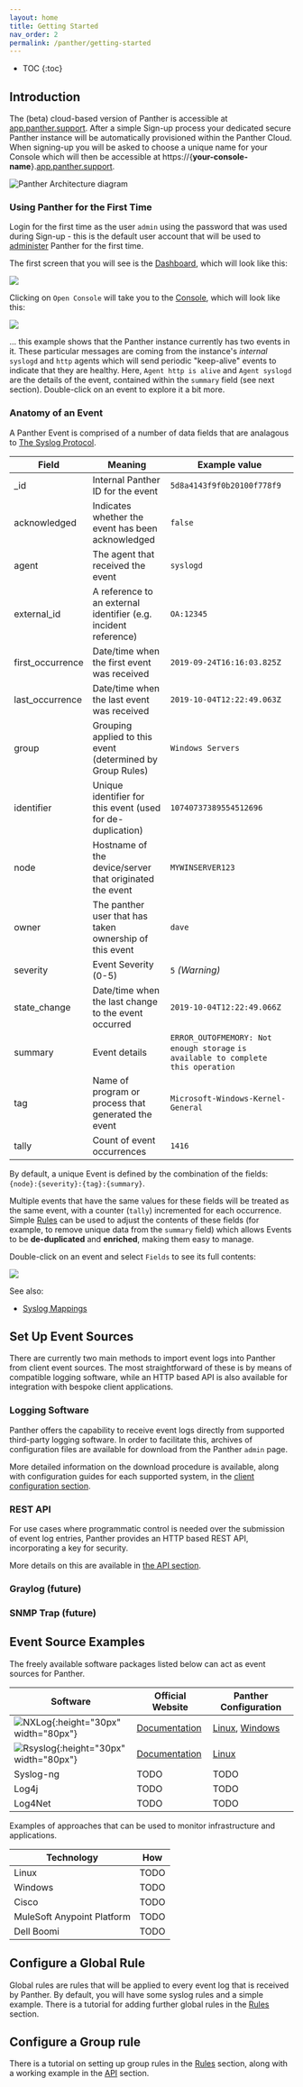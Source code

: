 ```yaml
---
layout: home
title: Getting Started
nav_order: 2
permalink: /panther/getting-started
---
```


* TOC
{:toc}

## Introduction
The (beta) cloud-based version of Panther is accessible at [app.panther.support](//app.panther.support). After a simple Sign-up process your dedicated secure Panther instance will be automatically provisioned within the Panther Cloud. When signing-up you will be asked to choose a unique name for your Console which will then be accessible at https://{**your-console-name**}.[app.panther.support](//app.panther.support).

![Panther Architecture diagram](../../img/PantherArchitecture.png)

### Using Panther for the First Time

Login for the first time as the user `admin` using the password that was used during Sign-up - this is the default user account that will be used to [administer](../admin/) Panther for the first time.

The first screen that you will see is the [Dashboard](../dashboard/#overview), which will look like this:

![](./media/DashboardFirstTime.png)

Clicking on `Open Console` will take you to the [Console](../console/#overview), which will look like this:

![](./media/ConsoleFirstTime.png)

... this example shows that the Panther instance currently has two events in it. These particular messages are coming from the instance's _internal_ `syslogd` and `http` agents which will send periodic "keep-alive" events to indicate that they are healthy. Here, `Agent http is alive` and `Agent syslogd` are the details of the event, contained within the `summary` field (see next section). Double-click on an event to explore it a bit more.

### Anatomy of an Event
A Panther Event is comprised of a number of data fields that are analagous to [The Syslog Protocol](https://tools.ietf.org/html/rfc5424).

| Field            | Meaning                                                         | Example value                                                                     |
| ---------------- | --------------------------------------------------------------- | --------------------------------------------------------------------------------- |
| _id              | Internal Panther ID for the event                               | `5d8a4143f9f0b20100f778f9`                                                        |
| acknowledged     | Indicates whether the event has been acknowledged               | `false`                                                                           |
| agent            | The agent that received the event                               | `syslogd`                                                                         |
| external_id      | A reference to an external identifier (e.g. incident reference) | `OA:12345`                                                                        |
| first_occurrence | Date/time when the first event was received                     | `2019-09-24T16:16:03.825Z`                                                        |
| last_occurrence  | Date/time when the last event was received                      | `2019-10-04T12:22:49.063Z`                                                        |
| group            | Grouping applied to this event (determined by Group Rules)      | `Windows Servers`                                                                 |
| identifier       | Unique identifier for this event (used for de-duplication)      | `10740737389554512696`                                                            |
| node             | Hostname of the device/server that originated the event         | `MYWINSERVER123`                                                                  |
| owner            | The panther user that has taken ownership of this event         | `dave`                                                                            |
| severity         | Event Severity (0-5)                                            | `5` _(Warning)_                                                                   |
| state_change     | Date/time when the last change to the event occurred            | `2019-10-04T12:22:49.066Z`                                                        |
| summary          | Event details                                                   | `ERROR_OUTOFMEMORY: Not enough storage` `is available to complete this operation` |
| tag              | Name of program or process that generated the event             | `Microsoft-Windows-Kernel-General`                                                |
| tally            | Count of event occurrences                                      | `1416`                                                                            |

By default, a unique Event is defined by the combination of the fields: `{node}:{severity}:{tag}:{summary}`.

Multiple events that have the same values for these fields will be treated as the same event, with a counter (`tally`) incremented for each occurrence. Simple [Rules](../rules#overview) can be used to adjust the contents of these fields (for example, to remove unique data from the `summary` field) which allows Events to be __de-duplicated__ and __enriched__, making them easy to manage.

Double-click on an event and select `Fields` to see its full contents:

![](./media/EventFirstTime.png)


See also:
 * [Syslog Mappings](../rules/#syslog-mappings)

## Set Up Event Sources

There are currently two main methods to import event logs into Panther
from client event sources. The most straightforward of these is by
means of compatible logging software, while an HTTP based API is also
available for integration with bespoke client applications.

### Logging Software

Panther offers the capability to receive event logs directly from
supported third-party logging software.  In order to facilitate this,
archives of configuration files are available for download from the
Panther `admin` page.

More detailed information on the download procedure is available,
along with configuration guides for each supported system, in the
[client configuration section](../config).

### REST API

For use cases where programmatic control is needed over the submission
of event log entries, Panther provides an HTTP based REST API,
incorporating a key for security.

More details on this are available in [the API section](../api).

### Graylog (future)

### SNMP Trap (future)

## Event Source Examples

The freely available software packages listed below can act as event
sources for Panther.

| Software                                                          | Official Website                                               | Panther Configuration                                              |
| ----------------------------------------------------------------- | -------------------------------------------------------------- | ------------------------------------------------------------------ |
| ![NXLog](./media/nxlog-logo.png){:height="30px" width="80px"}     | [Documentation](https://nxlog.co/documentation)                | [Linux](../config#nxlog-linux), [Windows](../config#nxlog-windows) |
| ![Rsyslog](./media/rsyslog-logo.png){:height="30px" width="80px"} | [Documentation](https://www.rsyslog.com/doc/master/index.html) | [Linux](../config#rsyslog-linux)                                   |
| Syslog-ng                                                         | TODO                                                           | TODO                                                               |
| Log4j                                                             | TODO                                                           | TODO                                                               |
| Log4Net                                                           | TODO                                                           | TODO                                                               |

Examples of approaches that can be used to monitor infrastructure and applications.

| Technology                 | How  |
| -------------------------- | ---- |
| Linux                      | TODO |
| Windows                    | TODO |
| Cisco                      | TODO |
| MuleSoft Anypoint Platform | TODO |
| Dell Boomi                 | TODO |

## Configure a Global Rule

Global rules are rules that will be applied to every event log that is received by Panther. By default, you will have some syslog rules and a simple example. There is a tutorial for adding further global rules in the [Rules](../rules/global) section.

## Configure a Group rule

There is a tutorial on setting up group rules in the [Rules](../rules/group) section, along with a working example in the [API](../api#example) section.
